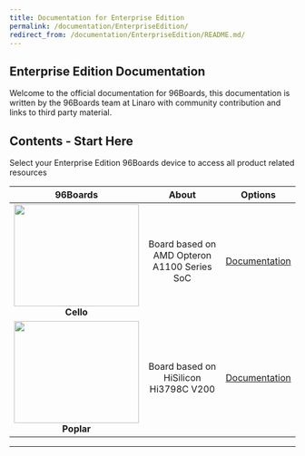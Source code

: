 ```yaml
---
title: Documentation for Enterprise Edition
permalink: /documentation/EnterpriseEdition/
redirect_from: /documentation/EnterpriseEdition/README.md/
---
```

## Enterprise Edition Documentation

Welcome to the official documentation for 96Boards, this documentation is written by the 96Boards team at Linaro with community contribution and links to third party material.

## Contents - Start Here

Select your Enterprise Edition 96Boards device to access all product related resources

| 96Boards                                | About                                       | Options                                       |
|:---------------------------------------:|:-------------------------------------------:|:---------------------------------------------:|
| <img src="http://i.imgur.com/Od6HOwS.jpg" data-canonical-src="http://i.imgur.com/Od6HOwS.jpg" width="220" height="180" /><br> **Cello** | Board based on AMD Opteron A1100 Series SoC                                           | [Documentation](Cello/README.md)<br>          |
| <img src="https://github.com/96boards/documentation/blob/master/EnterpriseEdition/Poplar/AdditionalDocs/Images/Images_Board/Poplar_Front_SD.png?raw=true" data-canonical-src="https://github.com/96boards/documentation/blob/master/EnterpriseEdition/Poplar/AdditionalDocs/Images/Images_Board/Poplar_Front_SD.png?raw=true" width="220" height="180" /><br> **Poplar** | Board based on HiSilicon Hi3798C V200   | [Documentation](Poplar/README.md)<br>          |


***
